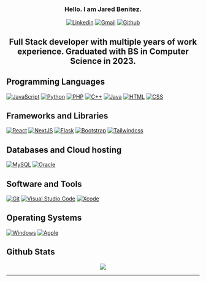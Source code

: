 
### <p align="center">  Hello. I am Jared Benitez. </p>

<p align="center">
  <a href="https://www.linkedin.com/in/jared-benitez-2356a2a7/"><img alt="Linkedin" title="Jared BenitezLinkedin" src="https://img.shields.io/badge/LinkedIn-0077B5?style=for-the-badge&logo=linkedin&logoColor=white"></a>
 <a href="mailto:Jaredmbenitez@gmail.com"><img alt="Gmail" title="Jared Benitez Gmail" src="https://img.shields.io/badge/Gmail-D14836?style=for-the-badge&logo=gmail&logoColor=white"></a>
  <a href="https://github.com/Jaredmbenitez"><img alt="Github" title="Jared Benitez Github" src="https://img.shields.io/badge/GitHub-100000?style=for-the-badge&logo=github&logoColor=white"></a>
 </p>
 
## <p align="center" > Full Stack developer with multiple years of work experience. Graduated with BS in Computer Science in 2023.</p>

## Programming Languages
<p >
    <a href="#"><img alt="JavaScript" src="https://img.shields.io/badge/JavaScript%20-%23F7DF1E.svg?logo=javascript&logoColor=black"></a>
    <a href="#"><img alt="Python" src="https://img.shields.io/badge/Python%20-%231572B6.svg?logo=python&logoColor=white"></a>
    <a href="#"><img alt="PHP" src="https://img.shields.io/badge/PHP%20-%234E32A8.svg?logo=php&logoColor=white"></a>
    <a href="#"><img alt="C++" src="https://img.shields.io/badge/C++%20-%2300599C.svg?logo=c%2B%2B&logoColor=white"></a>
    <a href="#"><img alt="Java" src="https://img.shields.io/badge/Java%20-%2300599C.svg?logo=Java&logoColor=white"></a>
    <a href="#"><img alt="HTML" src="https://img.shields.io/badge/HTML%20-%23E34F26.svg?logo=html5&logoColor=white"></a>
    <a href="#"><img alt="CSS" src="https://img.shields.io/badge/CSS%20-%231572B6.svg?logo=css3&logoColor=white"></a>
</p>

## Frameworks and Libraries
<p>
   <a href="#"><img alt="React" src="https://img.shields.io/badge/React-%2338B2AC.svg?logo=react&logoColor=white"></a>
   <a href="#"><img alt="NextJS" src="https://img.shields.io/badge/NextJS-ffa31a?logo=nextjs&logoColor=white"></a>
   <a href="#"><img alt="Flask" src="https://img.shields.io/badge/flask-259391?logo=flask&logoColor=white"></a>
   <a href="#"><img alt="Bootstrap" src="https://img.shields.io/badge/Bootstrap-563D7C?logo=bootstrap&logoColor=white"></a>
   <a href="#"><img alt="Tailwindcss" src="https://img.shields.io/badge/tailwindcss-%2338B2AC.svg?logo=tailwindcss&logoColor=white"></a>
   
</p>

## Databases and Cloud hosting
<p>
    <a href="#"><img alt="MySQL" src="https://img.shields.io/badge/MySQL-%23327FC7.svg?logo=mysql&logoColor=white"></a>
    <a href="#"><img alt="Oracle" src="https://img.shields.io/badge/Oracle-%b45f06.svg?logo=oracle&logoColor=white"></a>
    
</p> 

## Software and Tools
<p>
  <a href="#"><img alt="Git" src="https://img.shields.io/badge/Git%20-%23F05033.svg?logo=git&logoColor=white"></a>
  <a href="#"><img alt="Visual Studio Code" src="https://img.shields.io/badge/Visual%20Studio%20Code-0078d7.svg?logo=visual-studio-code&logoColor=white"></a>
	<a href="#"><img alt="Xcode" src="https://img.shields.io/badge/Xcode-007ACC?for-the-badge&logo=xcode&logoColor=white"></a>
</p>

## Operating Systems
<p>
	<a href="#"><img alt="Windows" src="https://img.shields.io/badge/Windows-0078D6?logo=windows&logoColor=white"></a>
	<a href="#"><img alt="Apple" src="https://img.shields.io/badge/mac%20os-000000?logo=apple&logoColor=white"></a>
</p>

## Github Stats
<div align="center">
<img src="https://github-readme-streak-stats.herokuapp.com/?user=jaredmbenitez&theme=blueberry_duo"/>
</div>


 
------
